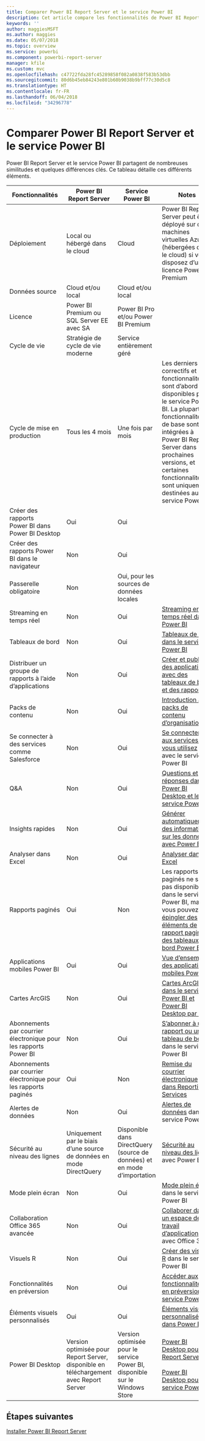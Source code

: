 ```yaml
---
title: Comparer Power BI Report Server et le service Power BI
description: Cet article compare les fonctionnalités de Power BI Report Server et du service Power BI.
keywords: ''
author: maggiesMSFT
ms.author: maggies
ms.date: 05/07/2018
ms.topic: overview
ms.service: powerbi
ms.component: powerbi-report-server
manager: kfile
ms.custom: mvc
ms.openlocfilehash: c47722fda28fc45289858f082a0838f583b53dbb
ms.sourcegitcommit: 80d6b45eb84243e801b60b9038b9bff77c30d5c8
ms.translationtype: HT
ms.contentlocale: fr-FR
ms.lasthandoff: 06/04/2018
ms.locfileid: "34296778"
---
```

# <a name="comparing-power-bi-report-server-and-the-power-bi-service"></a>Comparer Power BI Report Server et le service Power BI

Power BI Report Server et le service Power BI partagent de nombreuses similitudes et quelques différences clés. Ce tableau détaille ces différents éléments.

| Fonctionnalités | Power BI Report Server | Service Power BI | Notes
|---------|---------|---------|---------|
| Déploiement | Local ou hébergé dans le cloud | Cloud | Power BI Report Server peut être déployé sur des machines virtuelles Azure (hébergées dans le cloud) si vous disposez d’une licence Power BI Premium
| Données source | Cloud et/ou local | Cloud et/ou local |  
| Licence | Power BI Premium ou SQL Server EE avec SA | Power BI Pro et/ou Power BI Premium |  
| Cycle de vie | Stratégie de cycle de vie moderne | Service entièrement géré |  
| Cycle de mise en production | Tous les 4 mois | Une fois par mois | Les derniers correctifs et fonctionnalités sont d’abord disponibles pour le service Power BI. La plupart des fonctionnalités de base sont intégrées à Power BI Report Server dans les prochaines versions, et certaines fonctionnalités sont uniquement destinées au service Power BI.
| Créer des rapports Power BI dans Power BI Desktop | Oui | Oui |  
| Créer des rapports Power BI dans le navigateur | Non | Oui |  
| Passerelle obligatoire | Non | Oui, pour les sources de données locales |  
| Streaming en temps réel | Non | Oui | [Streaming en temps réel dans Power BI](../service-real-time-streaming.md)
| Tableaux de bord | Non | Oui | [Tableaux de bord dans le service Power BI](../service-dashboards.md) 
| Distribuer un groupe de rapports à l’aide d’applications | Non | Oui | [Créer et publier des applications avec des tableaux de bord et des rapports](../service-create-distribute-apps.md) 
| Packs de contenu | Non | Oui | [Introduction aux packs de contenu d’organisation](../service-organizational-content-pack-introduction.md) 
| Se connecter à des services comme Salesforce | Non | Oui | [Se connecter aux services que vous utilisez](../service-connect-to-services.md) avec le service Power BI
| Q&A | Non | Oui | [Questions et réponses dans Power BI Desktop et le service Power BI](../power-bi-q-and-a.md) 
| Insights rapides | Non | Oui | [Générer automatiquement des informations sur les données avec Power BI](../service-insights.md) 
| Analyser dans Excel | Non | Oui | [Analyser dans Excel](../service-analyze-in-excel.md) 
| Rapports paginés | Oui | Non | Les rapports paginés ne sont pas disponibles dans le service Power BI, mais vous pouvez [épingler des éléments de rapport paginé à des tableaux de bord Power BI](https://docs.microsoft.com/sql/reporting-services/pin-reporting-services-items-to-power-bi-dashboards)
| Applications mobiles Power BI | Oui | Oui | [Vue d’ensemble des applications mobiles Power BI](../mobile-apps-for-mobile-devices.md) 
| Cartes ArcGIS | Non | Oui | [Cartes ArcGIS dans le service Power BI et Power BI Desktop par ESRI](../power-bi-visualization-arcgis.md)
| Abonnements par courrier électronique pour les rapports Power BI | Non | Oui | [S’abonner à un rapport ou un tableau de bord](../service-report-subscribe.md) dans le service Power BI 
| Abonnements par courrier électronique pour les rapports paginés | Oui | Non | [Remise du courrier électronique dans Reporting Services](https://docs.microsoft.com/sql/reporting-services/subscriptions/e-mail-delivery-in-reporting-services)  
| Alertes de données | Non | Oui | [Alertes de données](../service-set-data-alerts.md) dans le service Power BI
| Sécurité au niveau des lignes | Uniquement par le biais d’une source de données en mode DirectQuery | Disponible dans DirectQuery (source de données) et en mode d’importation | [Sécurité au niveau des lignes](../service-admin-rls.md) avec Power BI 
| Mode plein écran | Non | Oui | [Mode plein écran](../service-fullscreen-mode.md) dans le service Power BI 
| Collaboration Office 365 avancée | Non | Oui | [Collaborer dans un espace de travail d’application](../service-collaborate-power-bi-workspace.md) avec Office 365 
| Visuels R | Non | Oui | [Créer des visuels R](../service-r-visuals.md) dans le service Power BI  
| Fonctionnalités en préversion | Non | Oui | [Accéder aux fonctionnalités en préversion du service Power BI](../service-preview-features.md) 
| Éléments visuels personnalisés | Oui | Oui | [Éléments visuels personnalisés dans Power BI](../power-bi-custom-visuals.md) 
| Power BI Desktop | Version optimisée pour Report Server, disponible en téléchargement avec Report Server | Version optimisée pour le service Power BI, disponible sur le Windows Store | [Power BI Desktop pour Report Server](https://powerbi.microsoft.com/report-server/) <br><br> [Power BI Desktop pour le service Power BI](http://aka.ms/pbidesktopstore)

## <a name="next-steps"></a>Étapes suivantes
[Installer Power BI Report Server](install-report-server.md)  



